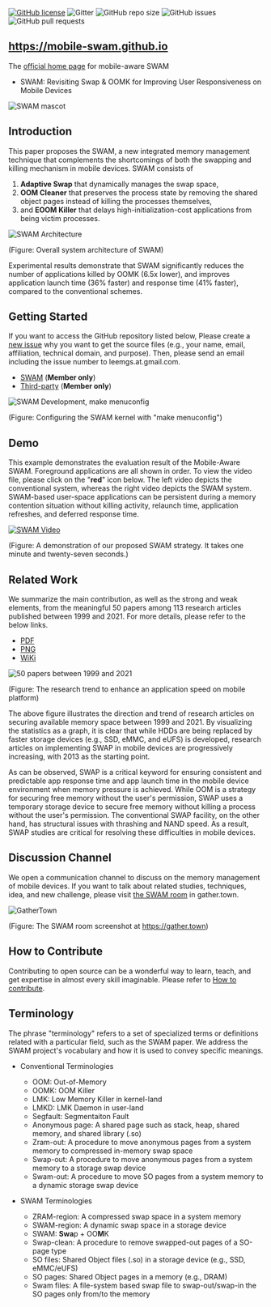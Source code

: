 [![GitHub license](https://dmlc.github.io/img/apache2.svg)](LICENSE) 
![Gitter](https://img.shields.io/gitter/room/mobile-swam/mobile-swam.github.io) ![GitHub repo size](https://img.shields.io/github/repo-size/mobile-swam/mobile-swam.github.io) ![GitHub issues](https://img.shields.io/github/issues/mobile-swam/mobile-swam.github.io) ![GitHub pull requests](https://img.shields.io/github/issues-pr/mobile-swam/mobile-swam.github.io)

## https://mobile-swam.github.io
The [official home page](https://mobile-swam.github.io) for mobile-aware SWAM 
* SWAM: Revisiting Swap & OOMK for Improving User Responsiveness on Mobile Devices

![SWAM mascot](/img/mobile-swam-logo4-small.gif) 


## Introduction
This paper proposes the SWAM, a new integrated memory management technique that complements the shortcomings of both the swapping and killing mechanism in mobile devices. 
SWAM consists of 
 1. **Adaptive Swap** that dynamically manages the swap space, 
 2. **OOM Cleaner** that preserves the process state by removing the shared object pages instead of killing the processes themselves, 
 3. and **EOOM Killer** that delays high-initialization-cost applications from being victim processes.

![SWAM Architecture](/img/swam-overview.png) 

(Figure: Overall system architecture of SWAM)

Experimental results demonstrate that SWAM significantly reduces the number of applications killed by OOMK (6.5x lower), and improves application launch time (36% faster) and response time (41% faster), compared to the conventional schemes.


## Getting Started
If you want to access the GitHub repository listed below, Please create a [new issue](https://github.com/mobile-swam/swam/issues/new) why you want to get the source files (e.g., your name, email, affiliation, technical domain, and purpose). Then, please send an email including the issue number to leemgs.at.gmail.com.
* [SWAM](https://github.com/mobile-swam/swam) (**Member only**)
* [Third-party](https://github.com/mobile-swam/third-party) (**Member only**)

![SWAM Development, make menuconfig](/img/make-menuconfig-swam03.png)

(Figure: Configuring the SWAM kernel with "make menuconfig")

## Demo
This example demonstrates the evaluation result of the Mobile-Aware SWAM. 
Foreground applications are all shown in order.
To view the video file, please click on the "**red**" icon below.
The left video depicts the conventional system, whereas the right video depicts the SWAM system. 
SWAM-based user-space applications can be persistent during a memory contention situation without killing activity, relaunch time, application refreshes, and deferred response time.

[![SWAM Video](/img/demo04.gif)](https://www.youtube.com/watch?v=zkhhfIbSB7s)

(Figure: A demonstration of our proposed SWAM strategy. It takes one minute and twenty-seven seconds.)


## Related Work
We summarize the main contribution, as well as the strong and weak elements, from the meaningful 50 papers among 113 research articles published between 1999 and 2021. 
For more details, please refer to the below links.
* [PDF](/relatedwork/relatedwork.pdf)
* [PNG](/relatedwork/relatedwork.zip)
* [WiKi](https://github.com/mobile-swam/mobile-swam.github.io/wiki/Related-works)


![50 papers between 1999 and 2021](/img/related-work-50-papers.png)

(Figure: The research trend to enhance an application speed on mobile platform)

The above figure illustrates the direction and trend of research articles on securing available memory space between 1999 and 2021. 
By visualizing the statistics as a graph, it is clear that while HDDs are being replaced by faster storage devices (e.g., SSD, eMMC, and eUFS) is developed, research articles on implementing SWAP in mobile devices are progressively increasing, with 2013 as the starting point. 

As can be observed, SWAP is a critical keyword for ensuring consistent and predictable app response time and app launch time in the mobile device environment when memory pressure is achieved. 
While OOM is a strategy for securing free memory without the user's permission, SWAP uses a temporary storage device to secure free memory without killing a process without the user's permission. 
The conventional SWAP facility, on the other hand, has structural issues with thrashing and NAND speed. 
As a result, SWAP studies are critical for resolving these difficulties in mobile devices.

## Discussion Channel
We open a communication channel to discuss on the memory management of mobile devices.
If you want to talk about related studies, techniques, idea, and new challenge, please visit [the SWAM room](https://gather.town/app/AwPmQH37E46wxaN2/SWAM) in gather.town.

![GatherTown](img/gather-town-swam.png)

(Figure: The SWAM room screenshot at https://gather.town)

## How to Contribute
Contributing to open source can be a wonderful way to learn, teach, and get expertise in almost every skill imaginable.
Please refer to [How to contribute](contributing.md).


## Terminology
The phrase "terminology" refers to a set of specialized terms or definitions related with a particular field, such as the SWAM paper. We address the SWAM project's vocabulary and how it is used to convey specific meanings.

* Conventional Terminologies
  * OOM: Out-of-Memory
  * OOMK: OOM Killer
  * LMK: Low Memory Killer in kernel-land
  * LMKD: LMK Daemon in user-land
  * Segfault: Segmentaiton Fault
  * Anonymous page: A shared page such as stack, heap, shared memory, and shared library (.so)
  * Zram-out: A procedure to move anonymous pages from a system memory to compressed in-memory swap space
  * Swap-out: A procedure to move anonymous pages from a system memory to a storage swap device
  * Swam-out: A procedure to move SO pages from a system memory to a dynamic storage swap device

* SWAM Terminologies
  * ZRAM-region: A compressed swap space in a system memory
  * SWAM-region: A dynamic swap space in a storage device
  * SWAM: **Swa**p + OO**M**K
  * Swap-clean: A procedure to remove swapped-out pages of a SO-page type
  * SO files: Shared Object files (.so) in a storage device (e.g., SSD, eMMC/eUFS)
  * SO pages: Shared Object pages in a memory (e.g., DRAM)
  * Swam files: A file-system based swap file to swap-out/swap-in the SO pages only from/to the memory
